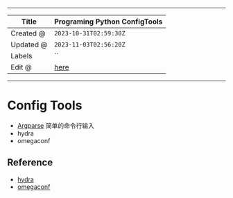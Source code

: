 -----

| Title     | Programing Python ConfigTools                        |
| --------- | ---------------------------------------------------- |
| Created @ | `2023-10-31T02:59:30Z`                               |
| Updated @ | `2023-11-03T02:56:20Z`                               |
| Labels    | \`\`                                                 |
| Edit @    | [here](https://github.com/junxnone/xwiki/issues/296) |

-----

# Config Tools

  - [Argparse](0258_Programing_Python_Argparse) 简单的命令行输入
  - hydra
  - omegaconf

## Reference

  - [hydra](https://hydra.cc/docs/intro/)
  - [omegaconf](https://github.com/omry/omegaconf)
